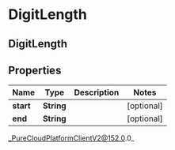 # DigitLength

## DigitLength

## Properties

|Name | Type | Description | Notes|
|------------ | ------------- | ------------- | -------------|
| **start** | **String** |  | [optional] |
| **end** | **String** |  | [optional] |



_PureCloudPlatformClientV2@152.0.0_
